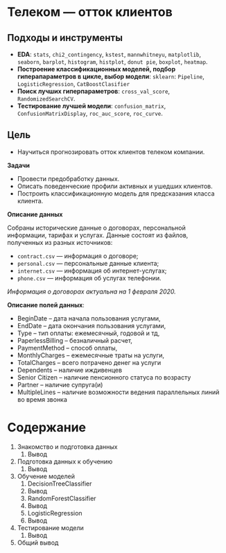 # Телеком — отток клиентов


## Подходы и инструменты
* **EDA**: `stats`, `chi2_contingency`, `kstest`, `mannwhitneyu`, `matplotlib`, `seaborn`, `barplot`, `histogram`, `histplot`, `donut pie`, `boxplot`, `heatmap`.
* **Построение классификационных моделей, подбор гиперапараметров в цикле, выбор модели**: `sklearn`: `Pipeline`, `LogisticRegression`,  `CatBoostClasifier`
* **Поиск лучших гиперпараметров**: `cross_val_score`, `RandomizedSearchCV`.
* **Тестирование лучшей модели**: `confusion_matrix`, `ConfusionMatrixDisplay`, `roc_auc_score`, `roc_curve`.

## Цель

* Научиться прогнозировать отток клиентов телеком компании.

**Задачи**
* Провести предобработку данных.
* Описать поведенческие профили активных и ушедших клиентов.
* Построить классификационную модель для предсказания класса клиента.




**Описание данных**

Собраны исторические данные о договорах, персональной информации, тарифах и услугах.
Данные состоят из файлов, полученных из разных источников:

- `contract.csv` — информация о договоре;
- `personal.csv` — персональные данные клиента;
- `internet.csv` — информация об интернет-услугах;
- `phone.csv` — информация об услугах телефонии.

*Информация о договорах актуальна на 1 февраля 2020.*


**Описание полей данных**:
* BeginDate – дата начала пользования услугами,
* EndDate – дата окончания пользования услугами,
* Type – тип оплаты: ежемесячный, годовой и тд,
* PaperlessBilling – безналичный расчет,
* PaymentMethod – способ оплаты,
* MonthlyCharges – ежемесячные траты на услуги,
* TotalCharges – всего потрачено денег на услуги
* Dependents – наличие иждивенцев
* Senior Citizen – наличие пенсионного статуса по возрасту
* Partner – наличие супруга(и)
* MultipleLines – наличие возможности ведения параллельных линий во время звонка






# Содержание
1.  Знакомство и подготовка данных
    1. Вывод
2. Подготовка данных к обучению
    1. Вывод 
3. Обучение моделей
      1. DecisionTreeClassifier
      2. Вывод
      3. RandomForestClassifier
      4. Вывод
      5. LogisticRegression
      6. Вывод 
4. Тестирование модели
    1. Вывод 
6. Общий вывод

